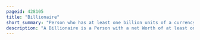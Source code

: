 ```yaml
---
pageid: 428105
title: "Billionaire"
short_summary: "Person who has at least one billion units of a currency"
description: "A Billionaire is a Person with a net Worth of at least one billion Units of a given Currency generally of a major Currency such as the united States Dollar euro or Pound Sterling. It is a subcategorical Concept of the ultra-high-net-worth Individual. The American Business Magazine Forbes produces a global List of known U. S. Dollar Billionaires every Year and updates an internet Version of this List in real Time. The american Oil Magnate John D. Rockefeller became the world's first confirmed U. S. Dollar Billionaire in 1916."
---
```


